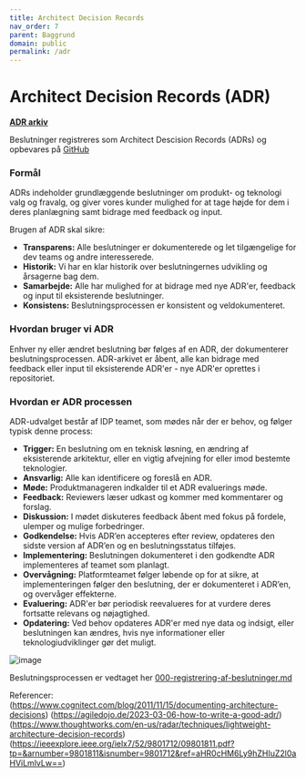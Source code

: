 ```yaml
---
title: Architect Decision Records
nav_order: 7
parent: Baggrund
domain: public
permalink: /adr
---
```


# Architect Decision Records (ADR)

**[ADR arkiv](https://github.com/jppol-idp/docs/blob/main/architecture-decision-records/README.md)**

Beslutninger registreres som Architect Descision Records (ADRs) og opbevares på [GitHub](https://github.com/jppol-idp/docs/blob/main/architecture-decision-records)

### **Formål**

ADRs indeholder grundlæggende beslutninger om produkt- og teknologi valg og fravalg, og giver vores 
kunder mulighed for at tage højde for dem i deres planlægning samt bidrage med feedback og input.

Brugen af ADR skal sikre:  
- **Transparens:** Alle beslutninger er dokumenterede og let tilgængelige for dev teams og andre interesserede.
- **Historik:** Vi har en klar historik over beslutningernes udvikling og årsagerne bag dem.
- **Samarbejde:** Alle har mulighed for at bidrage med nye ADR'er, feedback og input til eksisterende beslutninger.
- **Konsistens:** Beslutningsprocessen er konsistent og veldokumenteret.

### **Hvordan bruger vi ADR**

Enhver ny eller ændret beslutning bør følges af en ADR, der dokumenterer beslutningsprocessen.
ADR-arkivet er åbent, alle kan bidrage med feedback eller input til eksisterende ADR'er - nye ADR'er oprettes i repositoriet. 

### **Hvordan er ADR processen** 

ADR-udvalget består af IDP teamet, som mødes når der er behov, og følger typisk denne process: 

- **Trigger:** En beslutning om en teknisk løsning, en ændring af eksisterende arkitektur, eller en vigtig afvejning for eller imod bestemte teknologier.
- **Ansvarlig:** Alle kan identificere og foreslå en ADR.
- **Møde:** Produktmanageren indkalder til et ADR evaluerings møde. 
- **Feedback:** Reviewers læser udkast og kommer med kommentarer og forslag.
- **Diskussion:** I mødet diskuteres feedback åbent med fokus på fordele, ulemper og mulige forbedringer.
- **Godkendelse:** Hvis ADR’en accepteres efter review, opdateres den sidste version af ADR’en og en beslutningsstatus tilføjes.
- **Implementering:** Beslutningen dokumenteret i den godkendte ADR implementeres af teamet som planlagt.
- **Overvågning:** Platformteamet følger løbende op for at sikre, at implementeringen følger den beslutning, der er dokumenteret i ADR’en, og overvåger effekterne.
- **Evaluering:** ADR'er bør periodisk reevalueres for at vurdere deres fortsatte relevans og nøjagtighed.
- **Opdatering:** Ved behov opdateres ADR'er med nye data og indsigt, eller beslutningen kan ændres, hvis nye informationer eller teknologiudviklinger gør det muligt.

![image](https://github.com/user-attachments/assets/fb38dae1-41fc-462b-836f-d2fb77862f5b)

Beslutningsprocessen er vedtaget her [000-registrering-af-beslutninger.md](https://github.com/jppol-idp/docs/blob/main/architecture-decision-records/000-registrering-af-beslutninger.md)

Referencer:   
(https://www.cognitect.com/blog/2011/11/15/documenting-architecture-decisions)
(https://agiledojo.de/2023-03-06-how-to-write-a-good-adr/)
(https://www.thoughtworks.com/en-us/radar/techniques/lightweight-architecture-decision-records)
(https://ieeexplore.ieee.org/ielx7/52/9801712/09801811.pdf?tp=&arnumber=9801811&isnumber=9801712&ref=aHR0cHM6Ly9hZHIuZ2l0aHViLmlvLw==)
